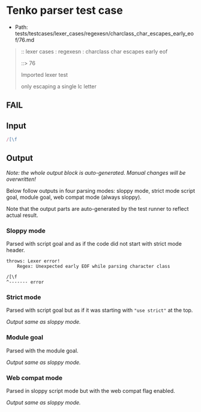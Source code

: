 # Tenko parser test case

- Path: tests/testcases/lexer_cases/regexesn/charclass_char_escapes_early_eof/76.md

> :: lexer cases : regexesn : charclass char escapes early eof
>
> ::> 76
>
> Imported lexer test
>
> only escaping a single lc letter

## FAIL

## Input

`````js
/[\f
`````

## Output

_Note: the whole output block is auto-generated. Manual changes will be overwritten!_

Below follow outputs in four parsing modes: sloppy mode, strict mode script goal, module goal, web compat mode (always sloppy).

Note that the output parts are auto-generated by the test runner to reflect actual result.

### Sloppy mode

Parsed with script goal and as if the code did not start with strict mode header.

`````
throws: Lexer error!
    Regex: Unexpected early EOF while parsing character class

/[\f
^------- error
`````

### Strict mode

Parsed with script goal but as if it was starting with `"use strict"` at the top.

_Output same as sloppy mode._

### Module goal

Parsed with the module goal.

_Output same as sloppy mode._

### Web compat mode

Parsed in sloppy script mode but with the web compat flag enabled.

_Output same as sloppy mode._
